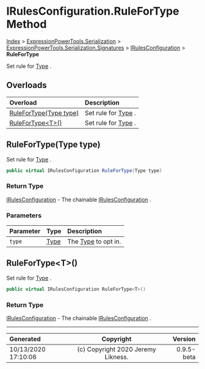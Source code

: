 ﻿# IRulesConfiguration.RuleForType Method

[Index](../index.md) > [ExpressionPowerTools.Serialization](ExpressionPowerTools.Serialization.a.md) > [ExpressionPowerTools.Serialization.Signatures](ExpressionPowerTools.Serialization.Signatures.n.md) > [IRulesConfiguration](ExpressionPowerTools.Serialization.Signatures.IRulesConfiguration.i.md) > **RuleForType**

Set rule for [Type](https://docs.microsoft.com/dotnet/api/system.type) .

## Overloads

| Overload | Description |
| :-- | :-- |
| [RuleForType(Type type)](#rulefortypetype-type) | Set rule for [Type](https://docs.microsoft.com/dotnet/api/system.type) . |
| [RuleForType&lt;T>()](#rulefortypet) | Set rule for [Type](https://docs.microsoft.com/dotnet/api/system.type) . |
## RuleForType(Type type)

Set rule for [Type](https://docs.microsoft.com/dotnet/api/system.type) .

```csharp
public virtual IRulesConfiguration RuleForType(Type type)
```

### Return Type

 [IRulesConfiguration](ExpressionPowerTools.Serialization.Signatures.IRulesConfiguration.i.md)  - The chainable [IRulesConfiguration](ExpressionPowerTools.Serialization.Signatures.IRulesConfiguration.i.md) .

### Parameters

| Parameter | Type | Description |
| :-- | :-- | :-- |
| `type` | [Type](https://docs.microsoft.com/dotnet/api/system.type) | The [Type](https://docs.microsoft.com/dotnet/api/system.type) to opt in. |


## RuleForType&lt;T>()

Set rule for [Type](https://docs.microsoft.com/dotnet/api/system.type) .

```csharp
public virtual IRulesConfiguration RuleForType<T>()
```

### Return Type

 [IRulesConfiguration](ExpressionPowerTools.Serialization.Signatures.IRulesConfiguration.i.md)  - The chainable [IRulesConfiguration](ExpressionPowerTools.Serialization.Signatures.IRulesConfiguration.i.md) .



---

| Generated | Copyright | Version |
| :-- | :-: | --: |
| 10/13/2020 17:10:06 | (c) Copyright 2020 Jeremy Likness. | 0.9.5-beta |
